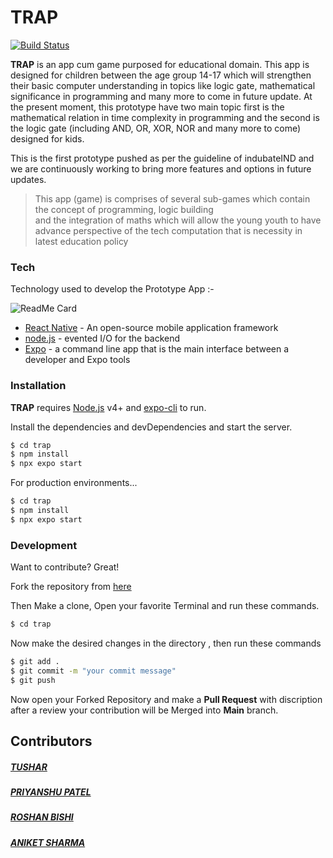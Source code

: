 # TRAP
[![Build Status](https://travis-ci.org/joemccann/dillinger.svg?branch=master)](https://travis-ci.org/joemccann/dillinger)

**TRAP** is an app cum game purposed for educational domain. This app is designed for children between the age group 14-17 which will strengthen their basic computer understanding in topics like logic gate, mathematical significance in programming and many more to come in future update.
At the present moment, this prototype have two main topic first is the mathematical relation in time complexity in programming and the second is the logic gate (including AND, OR, XOR, NOR and many more to come) designed for kids.

This is the first prototype pushed as per the guideline of indubateIND and we are continuously working to bring more features and options in future updates.


> This app (game) is comprises of several sub-games 
> which contain the concept of programming, logic building  
> and the integration of maths which will allow the young youth
> to have advance perspective of the tech computation
> that is necessity in latest education policy

### Tech

Technology used to develop the Prototype App :-

![ReadMe Card](https://github-readme-stats.vercel.app/api/pin/?username=tushark39&repo=trap)

* [React Native](https://reactnative.dev/) - An open-source mobile application framework
* [node.js](nodejs.org) - evented I/O for the backend
* [Expo](https://expo.io/) - a command line app that is the main interface between a developer and Expo tools


### Installation

**TRAP** requires [Node.js](https://nodejs.org/) v4+ and [expo-cli](https://expo.io/) to run.

Install the dependencies and devDependencies and start the server.

```sh
$ cd trap
$ npm install
$ npx expo start
```

For production environments...

```sh
$ cd trap
$ npm install
$ npx expo start
```

### Development

Want to contribute? Great!

Fork the repository from [here](https://github.com/tushark39/trap) 

Then Make a clone, Open your favorite Terminal and run these commands.

```sh
$ cd trap
```
Now make the desired changes in the directory , then run these commands
```sh
$ git add .
$ git commit -m "your commit message"
$ git push
```
Now open your Forked Repository and make a **Pull Request** with discription after a review your contribution will be Merged into **Main** branch.


## Contributors

##### [TUSHAR](https://www.linkedin.com/in/tushark39/) 
##### [PRIYANSHU PATEL](https://www.linkedin.com/in/priyanshu-patel-hawk/)
##### [ROSHAN BISHI](https://www.linkedin.com/in/roshanbishi1115/)
##### [ANIKET SHARMA](https://www.linkedin.com/in/aniket-sharma-2541a71ba/)
